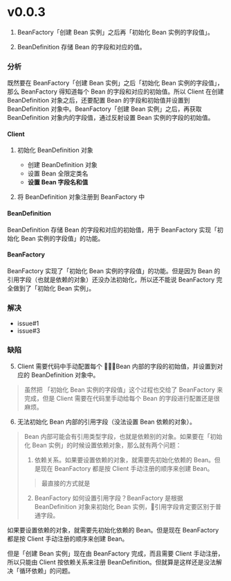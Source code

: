 # v0.0.3

1. BeanFactory「创建 Bean 实例」之后再「初始化 Bean 实例的字段值」。

2. BeanDefinition 存储 Bean 的字段和对应的值。


### 分析

既然要在 BeanFactory「创建 Bean 实例」之后「初始化 Bean 实例的字段值」，那么 BeanFactory 得知道每个 Bean 的字段和对应的初始值。所以 Client 在创建 BeanDefinition 对象之后，还要配置 Bean 的字段和初始值并设置到 BeanDefinition 对象中。BeanFactory「创建 Bean 实例」之后，再获取 BeanDefinition 对象内的字段值，通过反射设置 Bean 实例的字段的初始值。

#### Client

1. 初始化 BeanDefinition 对象
    - 创建 BeanDefinition 对象
    - 设置 Bean 全限定类名
    - **设置 Bean 字段名和值**

2. 将 BeanDefinition 对象注册到 BeanFactory 中

#### BeanDefinition

BeanDefinition 存储 Bean 的字段和对应的初始值，用于 BeanFactory 实现「初始化 Bean 实例的字段值」的功能。

#### BeanFactory

BeanFactory 实现了「初始化 Bean 实例的字段值」的功能。但是因为 Bean 的引用字段（也就是依赖的对象）还没办法初始化，所以还不能说 BeanFactory 完全做到了「初始化 Bean 实例」。


### 解决

- issue#1
- issue#3


### 缺陷

5. Client 需要代码中手动配置每个 Bean 内部的字段的初始值，并设置到对应的 BeanDefinition 对象中。

> 虽然把 「初始化 Bean 实例的字段值」这个过程也交给了 BeanFactory 来完成，但是 Client 需要在代码里手动给每个 Bean 的字段进行配置还是很麻烦。

6. 无法初始化 Bean 内部的引用字段（没法设置 Bean 依赖的对象）。

> Bean 内部可能会有引用类型字段，也就是依赖别的对象。如果要在「初始化 Bean 实例」的时候设置依赖对象，那么就有两个问题：
> 1. 依赖关系。如果要设置依赖的对象，就需要先初始化依赖的 Bean。但是现在 BeanFactory 都是按 Client 手动注册的顺序来创建 Bean。
> > 最直接的方式就是
> 2. BeanFactory 如何设置引用字段？BeanFactory 是根据 BeanDefinition 对象来初始化 Bean 实例，引用字段肯定要区别于普通字段。



如果要设置依赖的对象，就需要先初始化依赖的 Bean。但是现在 BeanFactory 都是按 Client 手动注册的顺序来创建 Bean。



但是「创建 Bean 实例」现在由 BeanFactory 完成，而且需要 Client 手动注册，所以只能由 Client 按依赖关系来注册 BeanDefinition。但就算是这样还是没法解决「循环依赖」的问题。